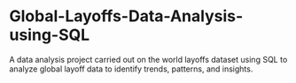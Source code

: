 # Global-Layoffs-Data-Analysis-using-SQL
A data analysis project carried out on the world layoffs dataset using SQL to analyze  global layoff data to identify trends, patterns, and insights. 
